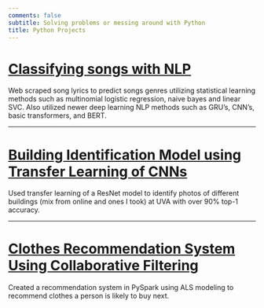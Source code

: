 ```yaml
---
comments: false
subtitle: Solving problems or messing around with Python
title: Python Projects
---
```


# [Classifying songs with NLP](/post/2022-06-29-classifying-songs-with-nlp/)
Web scraped song lyrics to predict songs genres utilizing statistical learning methods such as multinomial logistic regression, naive bayes and linear SVC. Also utilized newer deep learning NLP methods such as GRU’s, CNN’s, basic transformers, and BERT.

___


# [Building Identification Model using Transfer Learning of CNNs](/post/2022-07-12-a-look-at-transfer-learning-in-pytorch)
Used transfer learning of a ResNet model to identify photos of different buildings (mix from online and ones I took) at UVA with over 90% top-1 accuracy.

___

# [Clothes Recommendation System Using Collaborative Filtering](/post/2022-06-29-classifying-songs-with-nlp/)
Created a recommendation system in PySpark using ALS modeling to recommend clothes a person is likely to buy next.




